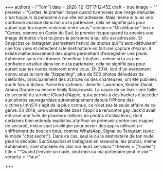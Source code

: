 +++
authors = ["Tom"]
date = 2020-12-13T17:12:45Z
draft = true
image = ""
preview = "Certes, le premier risque quand tu envoies une image dénudée, c'est toujours la personne à qui elle est adressée. Mais même si tu as une confiance absolue dans ton ou ta partenaire, cela ne signifie pas pour autant que tes nudes resteront entre vous."
section = "On débunke"
text = "Certes, comme en Corée du Sud, le premier risque quand tu envoies une image dénudée c'est toujours la personne à qui elle est adressée. Si Snapchat ou Instagram permettent l'envoi de photos qui \"s'auto-détruisent\" une fois vues et détectent si le destinataire en fait une capture d'écran, il existe malheureusement des applis permettant d'enregistrer une photo éphémère sans en informer l'émetteur.\n\nAinsi, même si tu as une confiance absolue dans ton ou ta partenaire, cela ne signifie pas pour autant que tes nudes resteront entre vous. En 2014, lors d'un événement connu sous le nom de _\"fappening\"_, plus de 500 photos dénudées de célébrités, principalement des actrices ou des chanteuses, ont été publiées sur le forum 4chan. Parmi les victimes : Jennifer Lawrence, Kirsten Dunst, Ariana Grande ou encore Emily Ratajkowski. La cause de ce leak : une faille de sécurité du service iCloud d'Apple, qui a permis à des hackers d'accéder aux photos sauvegardées automatiquement depuis l'iPhone des victimes.\n\nS'il s'agit de la plus connue, ce n'est pas la seule affaire de ce genre. En 2019, une vulnérabilité dans l'appli de rencontre gay Jack'd avait entraîné une fuite de plusieurs millions de photos d'utilisateurs, dont certaines bien entendu explicites.\n\nPour se prémunir contre ces risques de sécurité, mieux vaut privilégier pour sexter des applis utilisant un chiffrement de bout en bout, comme WhatsApp, Signal ou Telegram (avec le mode \"chat secret\"). Dans ce cas, seul le ou la destinataire de ton nude peut le décoder. Sur Snapchat et Instagram en revanche, les photos, même éphémères, sont stockées en clair sur leurs serveurs."
themes = ["nudes"]
title = "\"Quand j'envoie un nude, seul mon ou ma partenaire peut le voir\""
veracity = "Faux"

+++
